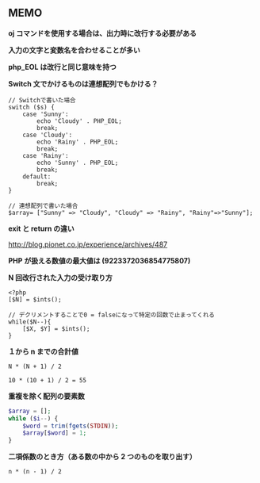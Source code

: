 ## MEMO

**oj コマンドを使用する場合は、出力時に改行する必要がある**

**入力の文字と変数名を合わせることが多い**

**php_EOL は改行と同じ意味を持つ**

**Switch 文でかけるものは連想配列でもかける？**

```:php
// Switchで書いた場合
switch ($s) {
    case 'Sunny':
        echo 'Cloudy' . PHP_EOL;
        break;
    case 'Cloudy':
        echo 'Rainy' . PHP_EOL;
        break;
    case 'Rainy':
        echo 'Sunny' . PHP_EOL;
        break;
    default:
        break;
}

// 連想配列で書いた場合
$array= ["Sunny" => "Cloudy", "Cloudy" => "Rainy", "Rainy"=>"Sunny"];
```

**exit と return の違い**

http://blog.pionet.co.jp/experience/archives/487

**PHP が扱える数値の最大値は (9223372036854775807)**

**N 回改行された入力の受け取り方**

```:php
<?php
[$N] = $ints();

// デクリメントすることで0 = falseになって特定の回数で止まってくれる
while($N--){
    [$X, $Y] = $ints();
}
```

**１から n までの合計値**

```
N * (N + 1) / 2

10 * (10 + 1) / 2 = 55
```

**重複を除く配列の要素数**

```php
$array = [];
while ($i--) {
    $word = trim(fgets(STDIN));
    $array[$word] = 1;
}
```

**二項係数のとき方（ある数の中から 2 つのものを取り出す）**

```
n * (n - 1) / 2
```

